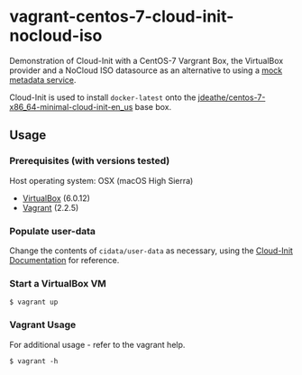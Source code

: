 # vagrant-centos-7-cloud-init-nocloud-iso

Demonstration of Cloud-Init with a CentOS-7 Vargrant Box, the VirtualBox provider and a NoCloud ISO datasource as an alternative to using a [mock metadata service](https://gist.github.com/jdeathe/e4e7943e48b23f48e16460630ac004a6).

Cloud-Init is used to install `docker-latest` onto the [jdeathe/centos-7-x86_64-minimal-cloud-init-en_us](https://app.vagrantup.com/jdeathe/boxes/centos-7-x86_64-minimal-cloud-init-en_us) base box.

## Usage

### Prerequisites (with versions tested)

Host operating system: OSX (macOS High Sierra)

- [VirtualBox](https://www.virtualbox.org) (6.0.12)
- [Vagrant](https://www.vagrantup.com) (2.2.5)

### Populate user-data

Change the contents of `cidata/user-data` as necessary, using the [Cloud-Init Documentation](https://cloudinit.readthedocs.io/en/latest/topics/examples.html) for reference.

### Start a VirtualBox VM

```
$ vagrant up
```

### Vagrant Usage

For additional usage - refer to the vagrant help.

```
$ vagrant -h
```
